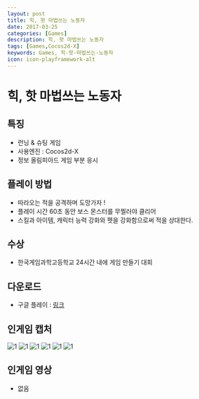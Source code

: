 ```yaml
---
layout: post
title: 힉, 핫 마법쓰는 노동자
date: 2017-03-25
categories: [Games]
description: 힉, 핫 마법쓰는 노동자
tags: [Games,Cocos2d-X]
keywords: Games, 힉-핫-마법쓰는-노동자
icon: icon-playframework-alt
---
```


# 힉, 핫 마법쓰는 노동자

## 특징
- 런닝 & 슈팅 게임
- 사용엔진 : Cocos2d-X
- 정보 올림피아드 게임 부분 응시

## 플레이 방법
- 따라오는 적을 공격하며 도망가자 !
- 플레이 시간 60초 동안 보스 몬스터를 무찔러야 클리어
- 스킬과 아이템, 캐릭터 능력 강화와 펫을 강화함으로써 적을 상대한다.

## 수상
- 한국게임과학고등학교 24시간 내에 게임 만들기 대회

## 다운로드
- 구글 플레이 : [링크](https://play.google.com/store/apps/details?id=com.witch.mayfly&hl=ko)

## 인게임 캡처
![1](https://lh3.googleusercontent.com/3jE1kmDp90i0zD4n_LGg5fVPSk3oHUaub_W1mWrTtlQCqcY8u0VBjUUhMmzV8dT28ps2=h900-rw)
![1](https://lh3.googleusercontent.com/Cbwn5mIhQIOm84yy22kGz4ZIif6YD4smrv8cBBCGn16DHJTYAUK725eE3V-Sm9GCsNAH=h900-rw)
![1](https://lh3.googleusercontent.com/TemRQxv8EajY0Gh5IpVKL9GuItUBTxVdZATndxujaRi6sS4uS7Il5EQqLyO0qLmtiskJ=h900-rw)
![1](https://lh3.googleusercontent.com/CZtP5ByC_LWmFV-un9kGtO_PM8-u31hD9yxbGwhjjeYfUpFVFCW_-qLKEq7UxdcpUQ=h900-rw)
![1](https://lh3.googleusercontent.com/HqWYyBLUOQpOzZfZkUpGNTlDuJ80dCZTp0J8lYLgKpdvBIk1RsdWkV9MVnpbkvJejA=h900-rw)
![1](https://lh3.googleusercontent.com/2_toNWajRvItOOa4cWYYHspJAiav-2XeavHewUGkLabKeH9FgG99-t68Gj38RUoEP-dS=h900-rw)

## 인게임 영상
 - 없음
